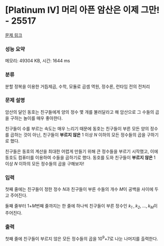 # [Platinum IV] 머리 아픈 암산은 이제 그만! - 25517 

[문제 링크](https://www.acmicpc.net/problem/25517) 

### 성능 요약

메모리: 49304 KB, 시간: 1644 ms

### 분류

분할 정복을 이용한 거듭제곱, 수학, 모듈로 곱셈 역원, 정수론, 런타임 전의 전처리

### 문제 설명

<p>암산의 달인 동호는 친구들에게 양의 정수 몇 개를 불러달라고 해 암산으로 그 수들의 곱을 구하는 놀이를 매우 좋아한다.</p>

<p>친구들이 수를 부르는 속도는 매우 느리기 때문에 동호는 친구들이 부른 모든 양의 정수를 곱하는 것이 아닌, 친구들이 <strong>부르지 않은</strong> 1 이상 <em>N </em>이하의 모든 정수들의 곱을 구하기로 했다.</p>

<p>친구들은 동호의 계산을 최대한 어렵게 만들기 위해 큰 정수들을 부르기 시작했고, 이에 동호도 컴퓨터를 이용하여 수들을 곱하기로 했다. 동호를 도와 친구들이 <strong>부르지 않은 </strong>1 이상 <em>N</em> 이하의 모든 정수들의 곱을 구해보자!</p>

### 입력 

 <p>첫째 줄에는 친구들이 정한 정수 <em>N</em>과 친구들이 부른 수들의 개수<em> M</em>이 공백을 사이에 두고 주어진다.</p>

<p>둘째 줄부터 1+<em>M</em>번째 줄까지는 한 줄에 하나씩 친구들이 부른 정수인 <em>k<sub>1</sub><span style="font-size: 10.8333px;"> </span></em>,<span style="font-size: 10.8333px;"> </span><em>k<sub>2</sub></em>,<span style="font-size: 10.8333px;"> </span>...,<span style="font-size: 10.8333px;"> </span><em>k<sub>M</sub></em>이 주어진다.</p>

### 출력 

 <p>첫째 줄에 친구들이 부르지 않은 모든 정수들의 곱을 10<sup>9</sup>+7로 나눈 나머지를 출력한다.</p>

